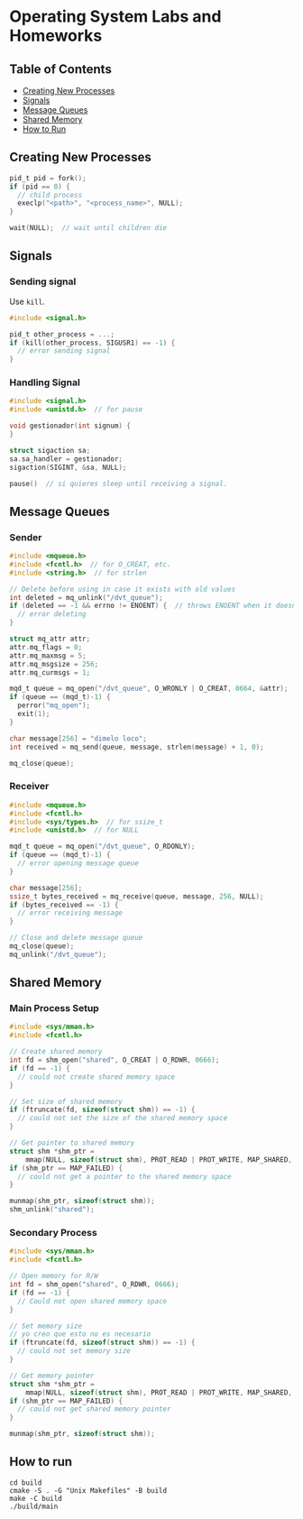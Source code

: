 # Operating System Labs and Homeworks

## Table of Contents

- [Creating New Processes](#creating-new-processes)
- [Signals](#signals)
- [Message Queues](#message-queues)
- [Shared Memory](#shared-memory)
- [How to Run](#how-to-run)

## Creating New Processes

```c
pid_t pid = fork();
if (pid == 0) {
  // child process
  execlp("<path>", "<process_name>", NULL);
}

wait(NULL);  // wait until children die
```

## Signals

### Sending signal

Use `kill`.
```c
#include <signal.h>

pid_t other_process = ...;
if (kill(other_process, SIGUSR1) == -1) {
  // error sending signal
}
```

### Handling Signal

```c
#include <signal.h>
#include <unistd.h>  // for pause

void gestionador(int signum) {
}

struct sigaction sa;
sa.sa_handler = gestionador;
sigaction(SIGINT, &sa, NULL);

pause()  // si quieres sleep until receiving a signal.
```

## Message Queues

### Sender

```c
#include <mqueue.h>
#include <fcntl.h>  // for O_CREAT, etc.
#include <string.h>  // for strlen

// Delete before using in case it exists with old values
int deleted = mq_unlink("/dvt_queue");
if (deleted == -1 && errno != ENOENT) {  // throws ENOENT when it doesn't exist
  // error deleting
}

struct mq_attr attr;
attr.mq_flags = 0;
attr.mq_maxmsg = 5;
attr.mq_msgsize = 256;
attr.mq_curmsgs = 1;

mqd_t queue = mq_open("/dvt_queue", O_WRONLY | O_CREAT, 0664, &attr);
if (queue == (mqd_t)-1) {
  perror("mq_open");
  exit(1);
}

char message[256] = "dimelo loco";
int received = mq_send(queue, message, strlen(message) + 1, 0);

mq_close(queue);
```

### Receiver

```c
#include <mqueue.h>
#include <fcntl.h>
#include <sys/types.h>  // for ssize_t
#include <unistd.h>  // for NULL

mqd_t queue = mq_open("/dvt_queue", O_RDONLY);
if (queue == (mqd_t)-1) {
  // error opening message queue
}

char message[256];
ssize_t bytes_received = mq_receive(queue, message, 256, NULL);
if (bytes_received == -1) {
  // error receiving message
}

// Close and delete message queue
mq_close(queue);
mq_unlink("/dvt_queue");
```

## Shared Memory

### Main Process Setup

```c
#include <sys/mman.h>
#include <fcntl.h>

// Create shared memory
int fd = shm_open("shared", O_CREAT | O_RDWR, 0666);
if (fd == -1) {
  // could not create shared memory space
}

// Set size of shared memory
if (ftruncate(fd, sizeof(struct shm)) == -1) {
  // could not set the size of the shared memory space
}

// Get pointer to shared memory
struct shm *shm_ptr =
    mmap(NULL, sizeof(struct shm), PROT_READ | PROT_WRITE, MAP_SHARED, fd, 0);
if (shm_ptr == MAP_FAILED) {
  // could not get a pointer to the shared memory space
}

munmap(shm_ptr, sizeof(struct shm));
shm_unlink("shared");
```

### Secondary Process

```c
#include <sys/mman.h>
#include <fcntl.h>

// Open memory for R/W
int fd = shm_open("shared", O_RDWR, 0666);
if (fd == -1) {
  // Could not open shared memory space
}

// Set memory size
// yo creo que esto no es necesario
if (ftruncate(fd, sizeof(struct shm)) == -1) {
  // could not set memory size
}

// Get memory pointer
struct shm *shm_ptr =
    mmap(NULL, sizeof(struct shm), PROT_READ | PROT_WRITE, MAP_SHARED, fd, 0);
if (shm_ptr == MAP_FAILED) {
  // could not get shared memory pointer
}

munmap(shm_ptr, sizeof(struct shm));
```

## How to run

```shell
cd build
cmake -S . -G "Unix Makefiles" -B build
make -C build
./build/main
```
